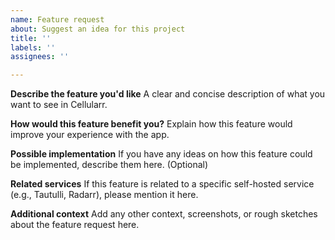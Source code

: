 ```yaml
---
name: Feature request
about: Suggest an idea for this project
title: ''
labels: ''
assignees: ''

---
```


**Describe the feature you'd like**
A clear and concise description of what you want to see in Cellularr.

**How would this feature benefit you?**
Explain how this feature would improve your experience with the app.

**Possible implementation**
If you have any ideas on how this feature could be implemented, describe them here. (Optional)

**Related services**
If this feature is related to a specific self-hosted service (e.g., Tautulli, Radarr), please mention it here.

**Additional context**
Add any other context, screenshots, or rough sketches about the feature request here.
